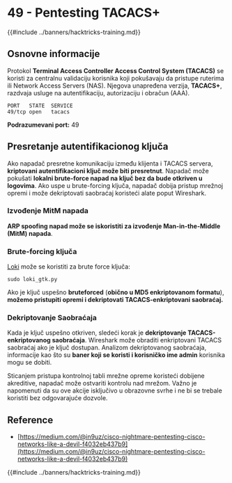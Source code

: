 # 49 - Pentesting TACACS+

{{#include ../banners/hacktricks-training.md}}

## Osnovne informacije

Protokol **Terminal Access Controller Access Control System (TACACS)** se koristi za centralnu validaciju korisnika koji pokušavaju da pristupe ruterima ili Network Access Servers (NAS). Njegova unapređena verzija, **TACACS+**, razdvaja usluge na autentifikaciju, autorizaciju i obračun (AAA).
```
PORT   STATE  SERVICE
49/tcp open   tacacs
```
**Podrazumevani port:** 49

## Presretanje autentifikacionog ključa

Ako napadač presretne komunikaciju između klijenta i TACACS servera, **kriptovani autentifikacioni ključ može biti presretnut**. Napadač može pokušati **lokalni brute-force napad na ključ bez da bude otkriven u logovima**. Ako uspe u brute-forcing ključa, napadač dobija pristup mrežnoj opremi i može dekriptovati saobraćaj koristeći alate poput Wireshark.

### Izvođenje MitM napada

**ARP spoofing napad može se iskoristiti za izvođenje Man-in-the-Middle (MitM) napada**.

### Brute-forcing ključa

[Loki](https://c0decafe.de/svn/codename_loki/trunk/) može se koristiti za brute force ključa:
```
sudo loki_gtk.py
```
Ako je ključ uspešno **bruteforced** (**obično u MD5 enkriptovanom formatu**), **možemo pristupiti opremi i dekriptovati TACACS-enkriptovani saobraćaj.**

### Dekriptovanje Saobraćaja

Kada je ključ uspešno otkriven, sledeći korak je **dekriptovanje TACACS-enkriptovanog saobraćaja**. Wireshark može obraditi enkriptovani TACACS saobraćaj ako je ključ dostupan. Analizom dekriptovanog saobraćaja, informacije kao što su **baner koji se koristi i korisničko ime admin** korisnika mogu se dobiti.

Sticanjem pristupa kontrolnoj tabli mrežne opreme koristeći dobijene akreditive, napadač može ostvariti kontrolu nad mrežom. Važno je napomenuti da su ove akcije isključivo u obrazovne svrhe i ne bi se trebale koristiti bez odgovarajuće dozvole.

## Reference

- [https://medium.com/@in9uz/cisco-nightmare-pentesting-cisco-networks-like-a-devil-f4032eb437b9](https://medium.com/@in9uz/cisco-nightmare-pentesting-cisco-networks-like-a-devil-f4032eb437b9)

{{#include ../banners/hacktricks-training.md}}
